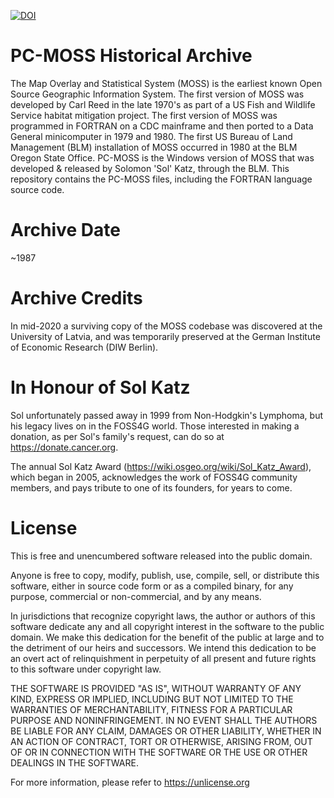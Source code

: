 [![DOI](https://zenodo.org/badge/383864835.svg)](https://zenodo.org/badge/latestdoi/383864835)

# PC-MOSS Historical Archive

The Map Overlay and Statistical System (MOSS) is the earliest known Open Source
Geographic Information System. The first version of MOSS was developed by Carl Reed
in the late 1970's as part of a US Fish and Wildlife Service habitat mitigation 
project. The first version of MOSS was programmed in FORTRAN on a CDC mainframe 
and then ported to a Data General minicomputer in 1979 and 1980. The first 
US Bureau of Land Management (BLM) installation of MOSS occurred in 1980 at the 
BLM Oregon State Office. PC-MOSS is the Windows version of MOSS that was 
developed & released by Solomon 'Sol' Katz, through the BLM. This repository contains 
the PC-MOSS files, including the FORTRAN language source code.

# Archive Date

~1987

# Archive Credits

In mid-2020 a surviving copy of the MOSS codebase was discovered at the 
University of Latvia, and was temporarily preserved at the German Institute 
of Economic Research (DIW Berlin).

# In Honour of Sol Katz

Sol unfortunately passed away in 1999 from Non-Hodgkin's Lymphoma, but his 
legacy lives on in the FOSS4G world. Those interested in making a donation, 
as per Sol's family's request, can do so at https://donate.cancer.org. 

The annual Sol Katz Award (https://wiki.osgeo.org/wiki/Sol_Katz_Award), 
which began in 2005, acknowledges the work of FOSS4G community members, 
and pays tribute to one of its founders, for years to come.

# License

This is free and unencumbered software released into the public domain.

Anyone is free to copy, modify, publish, use, compile, sell, or
distribute this software, either in source code form or as a compiled
binary, for any purpose, commercial or non-commercial, and by any
means.

In jurisdictions that recognize copyright laws, the author or authors
of this software dedicate any and all copyright interest in the
software to the public domain. We make this dedication for the benefit
of the public at large and to the detriment of our heirs and
successors. We intend this dedication to be an overt act of
relinquishment in perpetuity of all present and future rights to this
software under copyright law.

THE SOFTWARE IS PROVIDED "AS IS", WITHOUT WARRANTY OF ANY KIND,
EXPRESS OR IMPLIED, INCLUDING BUT NOT LIMITED TO THE WARRANTIES OF
MERCHANTABILITY, FITNESS FOR A PARTICULAR PURPOSE AND NONINFRINGEMENT.
IN NO EVENT SHALL THE AUTHORS BE LIABLE FOR ANY CLAIM, DAMAGES OR
OTHER LIABILITY, WHETHER IN AN ACTION OF CONTRACT, TORT OR OTHERWISE,
ARISING FROM, OUT OF OR IN CONNECTION WITH THE SOFTWARE OR THE USE OR
OTHER DEALINGS IN THE SOFTWARE.

For more information, please refer to <https://unlicense.org>
